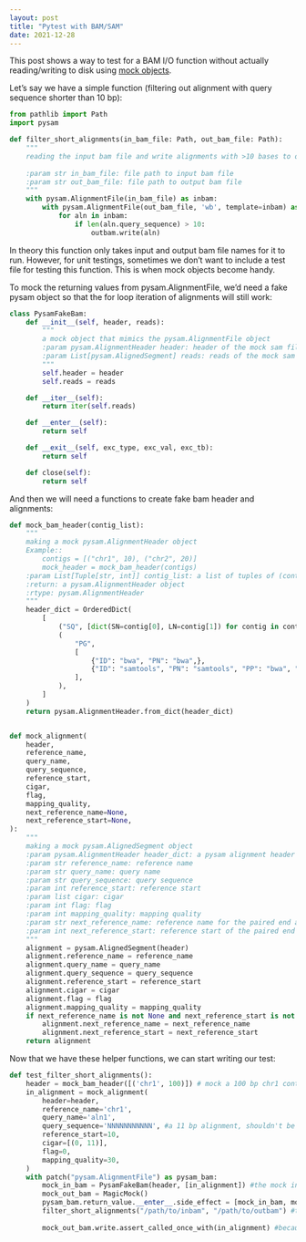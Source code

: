 ```yaml
---
layout: post
title: "Pytest with BAM/SAM"
date: 2021-12-28
---
```


This post shows a way to test for a BAM I/O function without actually reading/writing to disk using [mock objects](https://docs.python.org/3/library/unittest.mock.html). 

Let’s say we have a simple function (filtering out alignment with query sequence shorter than 10 bp):

```python
from pathlib import Path
import pysam

def filter_short_alignments(in_bam_file: Path, out_bam_file: Path):
    """
    reading the input bam file and write alignments with >10 bases to output bam file
    
    :param str in_bam_file: file path to input bam file
    :param str out_bam_file: file path to output bam file
    """
    with pysam.AlignmentFile(in_bam_file) as inbam:
        with pysam.AlignmentFile(out_bam_file, 'wb', template=inbam) as outbam:
            for aln in inbam:
                if len(aln.query_sequence) > 10:
                    outbam.write(aln)
```

In theory this function only takes input and output bam file names for it to run. However, for unit testings, sometimes we don’t want to include a test file for testing this function. This is when mock objects become handy.

To mock the returning values from pysam.AlignmentFile, we’d need a fake pysam object so that the for loop iteration of alignments will still work:

```python
class PysamFakeBam:
    def __init__(self, header, reads):
        """
        a mock object that mimics the pysam.AlignmentFile object
        :param pysam.AlignmentHeader header: header of the mock sam file
        :param List[pysam.AlignedSegment] reads: reads of the mock sam file
        """
        self.header = header
        self.reads = reads

    def __iter__(self):
        return iter(self.reads)

    def __enter__(self):
        return self

    def __exit__(self, exc_type, exc_val, exc_tb):
        return self

    def close(self):
        return self  
```

And then we will need a functions to create fake bam header and alignments:

```python
def mock_bam_header(contig_list):
    """
    making a mock pysam.AlignmentHeader object
    Example::
        contigs = [("chr1", 10), ("chr2", 20)]
        mock_header = mock_bam_header(contigs)
    :param List[Tuple[str, int]] contig_list: a list of tuples of (contig name, contig length)
    :return: a pysam.AlignmentHeader object
    :rtype: pysam.AlignmentHeader
    """
    header_dict = OrderedDict(
        [
            ("SQ", [dict(SN=contig[0], LN=contig[1]) for contig in contig_list]),
            (
                "PG",
                [
                    {"ID": "bwa", "PN": "bwa",},
                    {"ID": "samtools", "PN": "samtools", "PP": "bwa", "VN": "1.13", "CL": "samtools view -b",},
                ],
            ),
        ]
    )
    return pysam.AlignmentHeader.from_dict(header_dict)


def mock_alignment(
    header,
    reference_name,
    query_name,
    query_sequence,
    reference_start,
    cigar,
    flag,
    mapping_quality,
    next_reference_name=None,
    next_reference_start=None,
):
    """
    making a mock pysam.AlignedSegment object
    :param pysam.AlignmentHeader header_dict: a pysam alignment header object (can be created by mock_bam_header)
    :param str reference_name: reference name
    :param str query_name: query name
    :param str query_sequence: query sequence
    :param int reference_start: reference start
    :param list cigar: cigar
    :param int flag: flag
    :param int mapping_quality: mapping quality
    :param str next_reference_name: reference name for the paired end alignment mapped
    :param int next_reference_start: reference start of the paired end alignment
    """
    alignment = pysam.AlignedSegment(header)
    alignment.reference_name = reference_name
    alignment.query_name = query_name
    alignment.query_sequence = query_sequence
    alignment.reference_start = reference_start
    alignment.cigar = cigar
    alignment.flag = flag
    alignment.mapping_quality = mapping_quality
    if next_reference_name is not None and next_reference_start is not None and next_reference_start > 0:
        alignment.next_reference_name = next_reference_name
        alignment.next_reference_start = next_reference_start
    return alignment
```

Now that we have these helper functions, we can start writing our test:

```python
def test_filter_short_alignments():
    header = mock_bam_header([('chr1', 100)]) # mock a 100 bp chr1 contig
    in_alignment = mock_alignment(
        header=header,
        reference_name='chr1',
        query_name='aln1',
        query_sequence='NNNNNNNNNNN', #a 11 bp alignment, shouldn't be filtered out
        reference_start=10, 
        cigar=[(0, 11)],
        flag=0,
        mapping_quality=30,
    )
    with patch("pysam.AlignmentFile") as pysam_bam:
        mock_in_bam = PysamFakeBam(header, [in_alignment]) #the mock in bam iterarotor will return our mock alignment
        mock_out_bam = MagicMock()
        pysam_bam.return_value.__enter__.side_effect = [mock_in_bam, mock_out_bam] #first call of the pysam.AlignmentFile will return mock_in_bam, second call will be mock_out_bam
        filter_short_alignments("/path/to/inbam", "/path/to/outbam") #these files are not real, because we are mocking the return of the call anyways
        
        mock_out_bam.write.assert_called_once_with(in_alignment) #because the filter function wouldn't touch alignments with >10 bases
```